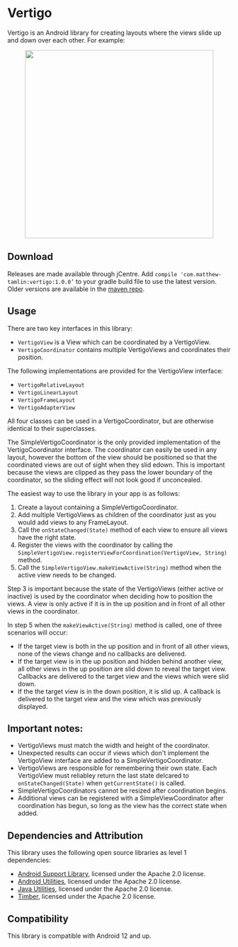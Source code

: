 # Vertigo
Vertigo is an Android library for creating layouts where the views slide up and down over each other. For example:

<div style="text-align:center"><img src="https://raw.githubusercontent.com/MatthewTamlin/Vertigo/master/artwork/example.gif" width="425"/></div>

## Download
Releases are made available through jCentre. Add `compile 'com.matthew-tamlin:vertigo:1.0.0’` to your gradle build file to use the latest version. Older versions are available in the [maven repo](https://bintray.com/matthewtamlin/maven/Vertigo).

## Usage 
There are two key interfaces in this library:
- `VertigoView` is a View which can be coordinated by a VertigoView.
- `VertigoCoordinator` contains multiple VertigoViews and coordinates their position.

The following implementations are provided for the VertigoView interface:
- `VertigoRelativeLayout` 
- `VertigoLinearLayout`
- `VertigoFrameLayout`
- `VertigoAdapterView`

All four classes can be used in a VertigoCoordinator, but are otherwise identical to their superclasses.

The SimpleVertigoCoordinator is the only provided implementation of the VertigoCoordinator interface. The coordinator can easily be used in any layout, however the bottom of the view should be positioned so that the coordinated views are out of sight when they slid edown. This is important because the views are clipped as they pass the lower boundary of the coordinator, so the sliding effect will not look good if unconcealed.

The easiest way to use the library in your app is as follows:
  1. Create a layout containing a SimpleVertigoCoordinator.  
  2. Add multiple VertigoViews as children of the coordinator just as you would add views to any FrameLayout.
  3. Call the `onStateChanged(State)` method of each view to ensure all views have the right state.
  4. Register the views with the coordinator by calling the `SimpleVertigoView.registerViewForCoordination(VertigoView, String)` method.
  5. Call the `SimpleVertigoView.makeViewActive(String)` method when the active view needs to be changed.
  
Step 3 is important because the state of the VertigoViews (either active or inactive) is used by the coordinator when deciding how to position the views. A view is only active if it is in the up position and in front of all other views in the coordinator.

In step 5 when the `makeViewActive(String)` method is called, one of three scenarios will occur:
- If the target view is both in the up position and in front of all other views, none of the views change and no callbacks are delivered.
- If the target view is in the up position and hidden behind another view, all other views in the up position are slid down to reveal the target view. Callbacks are delivered to the target view and the views which were slid down.
- If the the target view is in the down position, it is slid up. A callback is delivered to the target view and the view which was previously displayed.

## Important notes:
- VertigoViews must match the width and height of the coordinator.
- Unexpected results can occur if views which don't implement the VertigoView interface are added to a SimpleVertigoCoordinator.
- VertigoViews are responsible for remembering their own state. Each VertigoView must reliabley return the last state delcared to `onStateChanged(State)` when `getCurrentState()` is called.
- SimpleVertigoCoordinators cannot be resized after coordination begins.
- Additional views can be registered with a SimpleViewCoordinator after coordination has begun, so long as the view has the correct state when added.

## Dependencies and Attribution
This library uses the following open source libraries as level 1 dependencies:
- [Android Support Library](https://developer.android.com/topic/libraries/support-library/index.html), licensed under the Apache 2.0 license.
- [Android Utilities](https://github.com/MatthewTamlin/AndroidUtilities), licensed under the Apache 2.0 license.
- [Java Utilities](https://github.com/MatthewTamlin/JavaUtilities), licensed under the Apache 2.0 license.
- [Timber](https://github.com/JakeWharton/timber), licensed under the Apache 2.0 license.

## Compatibility
This library is compatible with Android 12 and up.
